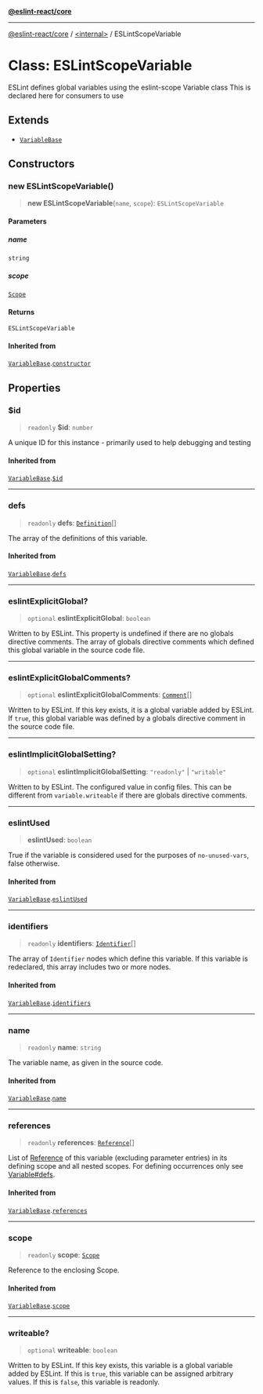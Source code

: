 [**@eslint-react/core**](../../README.md)

***

[@eslint-react/core](../../README.md) / [\<internal\>](../README.md) / ESLintScopeVariable

# Class: ESLintScopeVariable

ESLint defines global variables using the eslint-scope Variable class
This is declared here for consumers to use

## Extends

- [`VariableBase`](VariableBase.md)

## Constructors

### new ESLintScopeVariable()

> **new ESLintScopeVariable**(`name`, `scope`): `ESLintScopeVariable`

#### Parameters

##### name

`string`

##### scope

[`Scope`](../type-aliases/Scope.md)

#### Returns

`ESLintScopeVariable`

#### Inherited from

[`VariableBase`](VariableBase.md).[`constructor`](VariableBase.md#constructor)

## Properties

### $id

> `readonly` **$id**: `number`

A unique ID for this instance - primarily used to help debugging and testing

#### Inherited from

[`VariableBase`](VariableBase.md).[`$id`](VariableBase.md#id)

***

### defs

> `readonly` **defs**: [`Definition`](../type-aliases/Definition.md)[]

The array of the definitions of this variable.

#### Inherited from

[`VariableBase`](VariableBase.md).[`defs`](VariableBase.md#defs)

***

### eslintExplicitGlobal?

> `optional` **eslintExplicitGlobal**: `boolean`

Written to by ESLint.
This property is undefined if there are no globals directive comments.
The array of globals directive comments which defined this global variable in the source code file.

***

### eslintExplicitGlobalComments?

> `optional` **eslintExplicitGlobalComments**: [`Comment`](../type-aliases/Comment.md)[]

Written to by ESLint.
If this key exists, it is a global variable added by ESLint.
If `true`, this global variable was defined by a globals directive comment in the source code file.

***

### eslintImplicitGlobalSetting?

> `optional` **eslintImplicitGlobalSetting**: `"readonly"` \| `"writable"`

Written to by ESLint.
The configured value in config files. This can be different from `variable.writeable` if there are globals directive comments.

***

### eslintUsed

> **eslintUsed**: `boolean`

True if the variable is considered used for the purposes of `no-unused-vars`, false otherwise.

#### Inherited from

[`VariableBase`](VariableBase.md).[`eslintUsed`](VariableBase.md#eslintused)

***

### identifiers

> `readonly` **identifiers**: [`Identifier`](../interfaces/Identifier.md)[]

The array of `Identifier` nodes which define this variable.
If this variable is redeclared, this array includes two or more nodes.

#### Inherited from

[`VariableBase`](VariableBase.md).[`identifiers`](VariableBase.md#identifiers)

***

### name

> `readonly` **name**: `string`

The variable name, as given in the source code.

#### Inherited from

[`VariableBase`](VariableBase.md).[`name`](VariableBase.md#name)

***

### references

> `readonly` **references**: [`Reference`](Reference.md)[]

List of [Reference](Reference.md) of this variable (excluding parameter entries)  in its defining scope and all nested scopes.
For defining occurrences only see [Variable#defs](Variable.md#defs).

#### Inherited from

[`VariableBase`](VariableBase.md).[`references`](VariableBase.md#references)

***

### scope

> `readonly` **scope**: [`Scope`](../type-aliases/Scope.md)

Reference to the enclosing Scope.

#### Inherited from

[`VariableBase`](VariableBase.md).[`scope`](VariableBase.md#scope)

***

### writeable?

> `optional` **writeable**: `boolean`

Written to by ESLint.
If this key exists, this variable is a global variable added by ESLint.
If this is `true`, this variable can be assigned arbitrary values.
If this is `false`, this variable is readonly.

